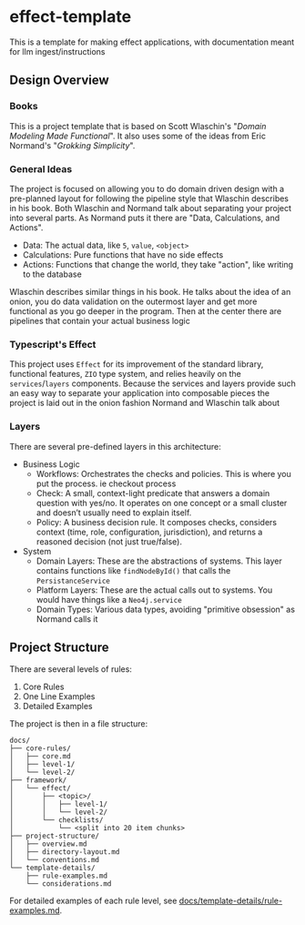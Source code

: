 # effect-template
This is a template for making effect applications, with documentation meant for llm ingest/instructions

## Design Overview
### Books
This is a project template that is based on Scott Wlaschin's "*Domain Modeling Made Functional*". It also uses some of the ideas from Eric Normand's "*Grokking Simplicity*".

### General Ideas
The project is focused on allowing you to do domain driven design with a pre-planned layout for following the pipeline style that Wlaschin describes in his book. Both Wlaschin and Normand talk about separating your project into several parts. As Normand puts it there are "Data, Calculations, and Actions".

- Data: The actual data, like `5`, `value`, `<object>`
- Calculations: Pure functions that have no side effects
- Actions: Functions that change the world, they take "action", like writing to the database

Wlaschin describes similar things in his book. He talks about the idea of an onion, you do data validation on the outermost layer and get more functional as you go deeper in the program. Then at the center there are pipelines that contain your actual business logic

### Typescript's Effect
This project uses `Effect` for its improvement of the standard library, functional features, `ZIO` type system, and relies heavily on the `services`/`layers` components. Because the services and layers provide such an easy way to separate your application into composable pieces the project is laid out in the onion fashion Normand and Wlaschin talk about

### Layers
There are several pre-defined layers in this architecture:

- Business Logic
  - Workflows: Orchestrates the checks and policies. This is where you put the process. ie checkout process
  - Check: A small, context-light predicate that answers a domain question with yes/no. It operates on one concept or a small cluster and doesn’t usually need to explain itself.
  - Policy: A business decision rule. It composes checks, considers context (time, role, configuration, jurisdiction), and returns a reasoned decision (not just true/false). 
- System
  - Domain Layers: These are the abstractions of systems. This layer contains functions like `findNodeById()` that calls the `PersistanceService`
  - Platform Layers: These are the actual calls out to systems. You would have things like a `Neo4j.service`
  - Domain Types: Various data types, avoiding "primitive obsession" as Normand calls it

## Project Structure
There are several levels of rules:
1. Core Rules
2. One Line Examples
3. Detailed Examples

The project is then in a file structure:

```
docs/
├── core-rules/
│   ├── core.md
│   ├── level-1/
│   └── level-2/
├── framework/
│   └── effect/
│       ├── <topic>/
│       │   ├── level-1/
│       │   └── level-2/
│       └── checklists/
│           └── <split into 20 item chunks>
├── project-structure/
│   ├── overview.md
│   ├── directory-layout.md
│   └── conventions.md
└── template-details/
    ├── rule-examples.md
    └── considerations.md
```

For detailed examples of each rule level, see [docs/template-details/rule-examples.md](docs/template-details/rule-examples.md).